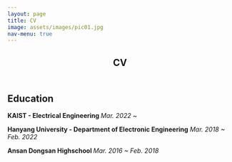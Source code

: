 ```yaml
---
layout: page
title: CV
image: assets/images/pic01.jpg
nav-menu: true
---
```


<!-- Main -->
<div id="main" class="alt">

<!-- One -->
<section id="one">
	<div class="inner">
		<header class="major">
			<h1>CV</h1>
		</header>

<!-- Content -->
<h2 id="content">Education</h2>
<p>
<strong>KAIST - Electrical Engineering </strong>   <i> Mar. 2022 ~ </i>

<strong>Hanyang University - Department of Electronic Engineering</strong>   <i> Mar. 2018 ~ Feb. 2022  </i>

<strong>Ansan Dongsan Highschool </strong>   <i> Mar. 2016 ~ Feb. 2018</i>

</p>





<!-- Text stuff -->


<!-- Lists -->



</div>

</section>

